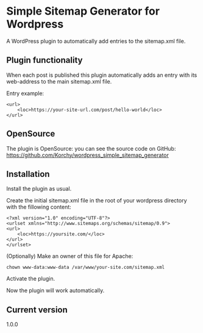 # Simple Sitemap Generator for Wordpress

A WordPress plugin to automatically add entries to the sitemap.xml file.

Plugin functionality
-
When each post is published this plugin automatically adds an entry with its web-address to the main sitemap.xml file.

Entry example:

    <url>
        <loc>https://your-site-url.com/post/hello-world</loc>
    </url>

OpenSource
-
The plugin is OpenSource: you can see the source code on GitHub: https://github.com/Korchy/wordpress_simple_sitemap_generator

Installation
-
Install the plugin as usual.

Create the initial sitemap.xml file in the root of your wordpress directory with the fillowing content:
    
    <?xml version="1.0" encoding="UTF-8"?>
    <urlset xmlns="http://www.sitemaps.org/schemas/sitemap/0.9">
    <url>
        <loc>https://yoursite.com/</loc>
    </url>
    </urlset>

(Optionally) Make an owner of this file for Apache:

    chown www-data:www-data /var/www/your-site.com/sitemap.xml

Activate the plugin.

Now the plugin will work automatically.

Current version
-
1.0.0

